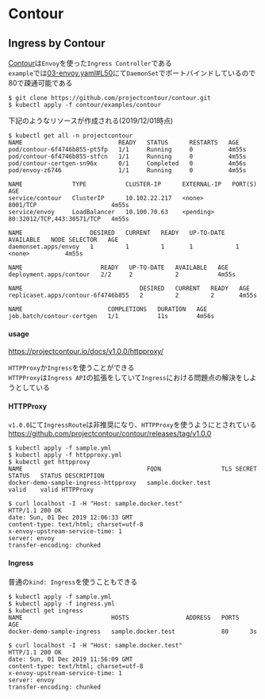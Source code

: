 Contour
===

## Ingress by Contour

[Contour](https://github.com/projectcontour/contour)は`Envoy`を使った`Ingress Controller`である  
`example`では[03-envoy.yaml#L50](https://github.com/projectcontour/contour/blob/master/examples/contour/03-envoy.yaml#L50)にて`DaemonSet`でポートバインドしているので80で疎通可能である

```
$ git clone https://github.com/projectcontour/contour.git
$ kubectl apply -f contour/examples/contour
```

下記のようなリソースが作成される(2019/12/01時点)

```
$ kubectl get all -n projectcontour
NAME                           READY   STATUS      RESTARTS   AGE
pod/contour-6f4746b855-pt5fp   1/1     Running     0          4m55s
pod/contour-6f4746b855-stfcn   1/1     Running     0          4m55s
pod/contour-certgen-sn96x      0/1     Completed   0          4m56s
pod/envoy-z6746                1/1     Running     0          4m55s

NAME              TYPE           CLUSTER-IP      EXTERNAL-IP   PORT(S)                      AGE
service/contour   ClusterIP      10.102.22.217   <none>        8001/TCP                     4m55s
service/envoy     LoadBalancer   10.100.70.63    <pending>     80:32012/TCP,443:30571/TCP   4m55s

NAME                   DESIRED   CURRENT   READY   UP-TO-DATE   AVAILABLE   NODE SELECTOR   AGE
daemonset.apps/envoy   1         1         1       1            1           <none>          4m55s

NAME                      READY   UP-TO-DATE   AVAILABLE   AGE
deployment.apps/contour   2/2     2            2           4m55s

NAME                                 DESIRED   CURRENT   READY   AGE
replicaset.apps/contour-6f4746b855   2         2         2       4m55s

NAME                        COMPLETIONS   DURATION   AGE
job.batch/contour-certgen   1/1           11s        4m56s

```

#### usage

https://projectcontour.io/docs/v1.0.0/httpproxy/

`HTTPProxy`か`Ingress`を使うことができる  
`HTTPProxy`は`Ingress API`の拡張をしていて`Ingress`における問題点の解決をしようとしている

#### HTTPProxy

`v1.0.0`にて`IngressRoute`は非推奨になり、`HTTPProxy`を使うようにとされている  
https://github.com/projectcontour/contour/releases/tag/v1.0.0

```
$ kubectl apply -f sample.yml
$ kubectl apply -f httpproxy.yml
$ kubectl get httpproxy
NAME                                   FQDN                 TLS SECRET   STATUS   STATUS DESCRIPTION
docker-demo-sample-ingress-httpproxy   sample.docker.test                valid    valid HTTPProxy

$ curl localhost -I -H "Host: sample.docker.test"
HTTP/1.1 200 OK
date: Sun, 01 Dec 2019 12:06:33 GMT
content-type: text/html; charset=utf-8
x-envoy-upstream-service-time: 1
server: envoy
transfer-encoding: chunked
```

#### Ingress

普通の`kind: Ingress`を使うこともできる

```
$ kubectl apply -f sample.yml
$ kubectl apply -f ingress.yml
$ kubectl get ingress
NAME                         HOSTS                ADDRESS   PORTS   AGE
docker-demo-sample-ingress   sample.docker.test             80      3s

$ curl localhost -I -H "Host: sample.docker.test"
HTTP/1.1 200 OK
date: Sun, 01 Dec 2019 11:56:09 GMT
content-type: text/html; charset=utf-8
x-envoy-upstream-service-time: 1
server: envoy
transfer-encoding: chunked
```